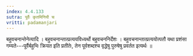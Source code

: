 ```yaml
---
index: 4.4.133
sutra: पूर्वैः कृतमिनियौ च
vritti: padamanjari
---
```


 बहुवचनान्तेनेत्यादि । बहुवचनान्तात्प्रत्ययविध्यर्थो बहुवचननिर्देशः । बहुवचनान्तात्प्रत्ययोत्पतौ यथा प्रशंसा गम्यते---पूर्वैर्बहुभिः क्रियत इति प्रतीतेः, तेन पूर्वशब्दश्च वृद्धेषु पुरुषेषु प्रवर्तत इत्यर्थः ॥